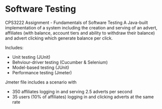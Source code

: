 # Software Testing
CPS3222 Assignment - Fundamentals of Software Testing
A Java-built implementation of a system including the creation and serving of an advert, affiliates (with balance, account tiers and ability to withdraw their balance) and advert clicking which generate balance per click.

Includes:
- Unit testing (JUnit)
- Behviour-driver testing (Cucumber & Selenium)
- Model-based testing (JUnit)
- Performance testing (Jmeter)

Jmeter file includes a scenario with
- 350 affiliates logging in and serving 2.5 adverts per second
- 35 users (10% of affiliates) logging in and clicking adverts at the same rate
